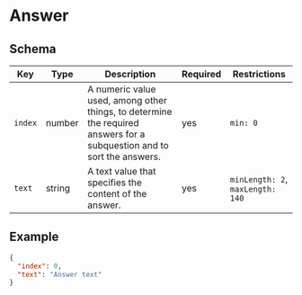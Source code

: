 # Answer

## Schema

| Key     | Type   | Description                                                                                                            | Required | Restrictions                     |
| ------- | ------ | ---------------------------------------------------------------------------------------------------------------------- | -------- | -------------------------------- |
| `index` | number | A numeric value used, among other things, to determine the required answers for a subquestion and to sort the answers. | yes      | `min: 0`                         |
| `text`  | string | A text value that specifies the content of the answer.                                                                 | yes      | `minLength: 2`, `maxLength: 140` |

## Example

```json
{
  "index": 0,
  "text": "Answer text"
}
```
